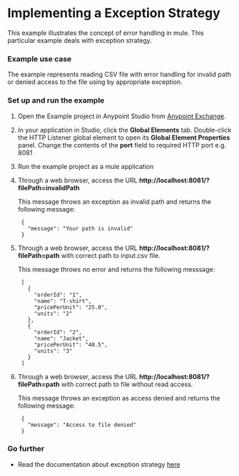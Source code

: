 # Implementing a Exception Strategy

This example illustrates the concept of error handling in mule. This particular example deals with exception strategy.

### Example use case

The example represents reading CSV file with error handling for invalid path or denied access to the file using by appropriate exception.

### Set up and run the example

1. Open the Example project in Anypoint Studio from [Anypoint Exchange](http://www.mulesoft.org/documentation/display/current/Anypoint+Exchange).

2. In your application in Studio, click the **Global Elements** tab. Double-click the HTTP Listener global element to open its **Global Element Properties** panel. Change the contents of the **port** field to required HTTP port e.g. 8081

3. Run the example project as a mule application

4. Through a web browser, access the URL **http://localhost:8081/?filePath=invalidPath** 
	
	This message throws an exception as invalid path and returns the following message:
		
		{
		  "message": "Your path is invalid"
		}

5. Through a web browser, access the URL **http://localhost:8081/?filePath=path** with correct path to input.csv file.
       
    This message throws no error and returns the following messsage:

		[
		  {
		    "orderId": "1",
		    "name": "T-shirt",
		    "pricePerUnit": "25.0",
		    "units": "2"
		  },
		  {
		    "orderId": "2",
		    "name": "Jacket",
		    "pricePerUnit": "40.5",
		    "units": "3"
		  }
		]

6. Through a web browser, access the URL **http://localhost:8081/?filePath=path** with correct path to file without read access.
	
	This message throws an exception as access denied and returns the following message:
       
		{
		  "message": "Access to file denied"
		}

### Go further
       
 * Read the documentation about exception strategy [here](http://www.mulesoft.org/documentation/display/current/Choice+Exception+Strategy)
   
   

